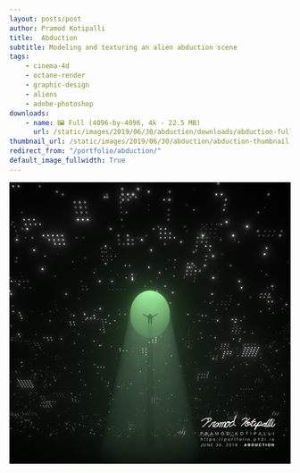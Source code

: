 ```yaml
---
layout: posts/post
author: Pramod Kotipalli
title:  Abduction
subtitle: Modeling and texturing an alien abduction scene
tags:
    - cinema-4d
    - octane-render
    - graphic-design
    - aliens
    - adobe-photoshop
downloads:
    - name: 🖼️ Full (4096-by-4096, 4k - 22.5 MB)
      url: /static/images/2019/06/30/abduction/downloads/abduction-full.png
thumbnail_url: /static/images/2019/06/30/abduction/abduction-thumbnail.png
redirect_from: "/portfolio/abduction/"
default_image_fullwidth: True
---
```


![](/static/images/2019/06/30/abduction/abduction-thumbnail.png)
